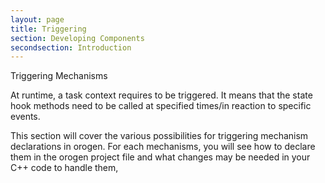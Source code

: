 ```yaml
---
layout: page
title: Triggering
section: Developing Components
secondsection: Introduction
---
```

<div class="content2">
<div class="content2-pagetitle">Triggering Mechanisms</div>
<div class="content2-container line-box">
<div class="content2-container-1col">



<p>At runtime, a task context requires to be triggered. It means that the state
hook methods need to be called at specified times/in reaction to specific
events.</p>

<p>This section will cover the various possibilities for triggering mechanism
declarations in orogen. For each mechanisms, you will see how to declare them in
the orogen project file and what changes may be needed in your C++ code to
handle them,</p>



</div>
</div>
</div>
